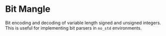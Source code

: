 Bit Mangle
==========
Bit encoding and decoding of variable length signed and unsigned integers. This
is useful for implementing bit parsers in `no_std` environments.

